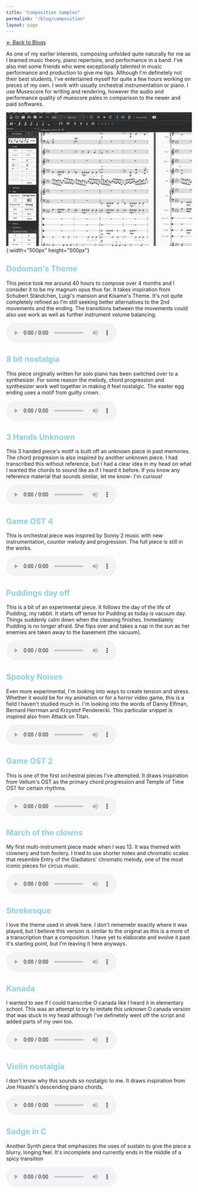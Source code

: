 ```yaml
---
title: "Composition Samples"
permalink: "/blog/composition"
layout: page
---
```


[← Back to Blogs](/personal/blog)

As one of my earlier interests, composing unfolded quite naturally for me as I learned music theory, piano repertoire, and performance in a band. I've also met some friends who were exceptionally talented in music performance and production to give me tips. Although I'm definetely not their best students, I've entertained myself for quite a few hours working on pieces of my own. I work with usually orchestral instrumentation or piano. I use Musescore for writing and rendering, however the audio and performance quality of muescore pales in comparison to the newer and paid softwares. 

![alt text](../assets/images/musescore.png){:width="500px" height="500px"}

## <span style="color: #89CFF0;">Dodoman's Theme</span>

This peice took me around 40 hours to compose over 4 months and I consider it to be my magnum opus thus far. It takes inspiration from Schubert Ständchen, Luigi's mansion and Kisame's Theme. It's not quite completely refined as I'm still seeking better alternatives to the 2nd movements and the ending. The transitions between the movements could also use work as well as further instrument volume balancing. 

<html>
<body>
  <audio controls>
    <source src="../assets/audio/dodoman_theme.mp3" type="audio/mpeg">
    Your browser does not support the audio element.
  </audio>
</body>
</html>

## <span style="color: #89CFF0;">8 bit nostalgia</span>

This piece originally written for solo piano has been switched over to a synthesizer. For some reason the melody, chord progression and synthesizer work well together in making it feel nostalgic. The easter egg ending uses a motif from guilty crown. 

<html>
<body>
  <audio controls>
    <source src="../assets/audio/8_bit_nostalgia.mp3" type="audio/mpeg">
    Your browser does not support the audio element.
  </audio>
</body>
</html>

## <span style="color: #89CFF0;">3 Hands Unknown</span>

This 3 handed piece's motif is built off an unknown piece in past memories. The chord progresion is also inspired by another unknown piece. I had transcribed this without reference, but I had a clear idea in my head on what I wanted the chords to sound like as if I heard it before. If you know any reference material that sounds similar, let me know- I'm curious!

<html>
<body>
  <audio controls>
    <source src="../assets/audio/4hand_remix.mp3" type="audio/mpeg">
    Your browser does not support the audio element.
  </audio>
</body>
</html>

## <span style="color: #89CFF0;">Game OST 4</span>

This is orchestral piece was inspired by Sonny 2 music with new instrumentation, counter melody and progression. The full piece is still in the works. 

<html>
<body>
  <audio controls>
    <source src="../assets/audio/Game_OST_4.mp3" type="audio/mpeg">
    Your browser does not support the audio element.
  </audio>
</body>
</html>

## <span style="color: #89CFF0;">Puddings day off</span>

This is a bit of an experimental piece. It follows the day of the life of Pudding, my rabbit. It starts off tense for Pudding as today is vacuum day. Things suddenly calm down when the cleaning finishes. Immediately Pudding is no longer afraid. She flips over and takes a nap in the sun as her enemies are taken away to the basement (the vacuum).

<html>
<body>
  <audio controls>
    <source src="../assets/audio/Puddings_day_off.mp3" type="audio/mpeg">
    Your browser does not support the audio element.
  </audio>
</body>
</html>

## <span style="color: #89CFF0;">Spooky Noises</span>

Even more experimental, I'm looking into ways to create tension and stress. Whether it would be for my animation or for a horror video game, this is a field I haven't studied much in. I'm looking into the words of Danny Elfman, Bernard Herrman and Krzystof Penderecki. This particular snippet is inspired also from Attack on Titan. 

<html>
<body>
  <audio controls>
    <source src="../assets/audio/spooky_noise.mp3" type="audio/mpeg">
    Your browser does not support the audio element.
  </audio>
</body>
</html>

## <span style="color: #89CFF0;">Game OST 2</span>

This is one of the first orchestral pieces I've attempted. It draws inspiration from Vellum's OST as the primary chord progression and Temple of Time OST for certain rhythms. 

<html>
<body>
  <audio controls>
    <source src="../assets/audio/Game_OST_3.mp3" type="audio/mpeg">
    Your browser does not support the audio element.
  </audio>
</body>
</html>

## <span style="color: #89CFF0;">March of the clowns</span>

My first multi-instrument piece made when I was 13. It was themed with clownery and tom foolery. I tried to use shorter notes and chromatic scales that resemble Entry of the Gladiators' chromatic melody, one of the most iconic pieces for circus music. 

<html>
<body>
  <audio controls>
    <source src="../assets/audio/March_of_the_clowns.mp3" type="audio/mpeg">
    Your browser does not support the audio element.
  </audio>
</body>
</html>

## <span style="color: #89CFF0;">Shrekesque</span>

I love the theme used in shrek here. I don't rememebr exactly where it was played, but I believe this version is similar to the original as this is a more of a transcription than a composition. I have yet to elaborate and evolve it past it's starting point, but I'm leaving it here anyways. 

<html>
<body>
  <audio controls>
    <source src="../assets/audio/shrekesque.mp3" type="audio/mpeg">
    Your browser does not support the audio element.
  </audio>
</body>
</html>

## <span style="color: #89CFF0;">Kanada</span>

I wanted to see if I could transcribe O canada like I heard it in elementary school. This was an attempt to try to imitate this unknown O canada version that was stuck in my head although I've definetely went off the script and added parts of my own too. 

<html>
<body>
  <audio controls>
    <source src="../assets/audio/Kanada.mp3" type="audio/mpeg">
    Your browser does not support the audio element.
  </audio>
</body>
</html>

## <span style="color: #89CFF0;">Violin nostalgia</span>

I don't know why this sounds so nostalgic to me. It draws inspiration from Joe Hisashi's descending piano chords. 

<html>
<body>
  <audio controls>
    <source src="../assets/audio/violin_nostalgia.mp3" type="audio/mpeg">
    Your browser does not support the audio element.
  </audio>
</body>
</html>

## <span style="color: #89CFF0;">Sadge in C</span>

Another Synth piece that emphasizes the uses of sustain to give the piece a blurry, longing feel. It's incomplete and currently ends in the middle of a spicy transition

<html>
<body>
  <audio controls>
    <source src="../assets/audio/sadgeC.mp3" type="audio/mpeg">
    Your browser does not support the audio element.
  </audio>
</body>
</html>
